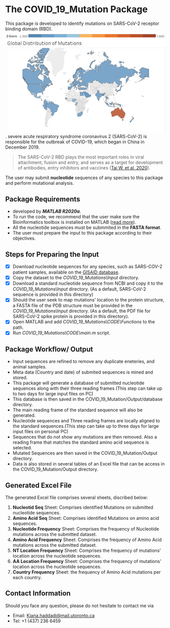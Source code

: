 # The COVID_19_Mutation Package
This package is developed to identify mutations on SARS-CoV-2 receptor binding domain (RBD). ![global distribution of mutations](https://github.com/LMSE/COVID_19_Mutations/blob/main/figures/global.png).
severe acute respiratory syndrome coronavirus 2 (SARS-CoV-2) is responsible for the outbreak of COVID-19, which began in China in December 2019. 
> The SARS-CoV-2 RBD plays the most important roles in viral attachment, fusion and entry, and serves as a target for development of antibodies, entry inhibitors and vaccines ([Tai W, et al. 2020](https://www.nature.com/articles/s41423-020-0400-4)).

The user may submit **nucleotide** sequences of any species to this package and perform mutational analysis.

## Package Requirements
-	developed by ***MATLAB R2020a***.
-	To run the code, we recommend that the user make sure the Bioinformatics toolbox is installed on MATLAB ([read more](https://www.mathworks.com/products/bioinfo.html)).
-	All the nucleotide sequences must be submmited in the **FASTA format**.
-	The user must prepare the input to this package according to their objectives.
	
## Steps for Preparing the **Input**
- [x] Download nucleotide sequences for any species, such as SARS-COV-2 patient samples, available on the [GISAID database](https://www.gisaid.org/).
- [x] Copy the dataset to the *COVID_19_Mutations\Input* directory.
- [x] Download a standard nucleotide sequence from NCBI and copy it to the *COVID_19_Mutations\Input* directory. (As a default, SARS-CoV-2 sequence is provided in this directory)
- [x] Should the user seek to map mutations’ location to the protein structure, a FASTA file of the PDB structure must be provided in the *COVID_19_Mutations\Input* directory. (As a default, the PDF file for SARS-CoV-2 spike protein is provided in this directory).
- [x] Open MATLAB and add *COVID_19_Mutations\CODE\Functions* to the path.
- [x] Run *COVID_19_Mutations\CODE\main.m* script.
	
## Package Workflow/ Output
-	Input sequences are refined to remove any duplicate eneteries, and animal samples.
-	Meta data (Country and date) of submited sequences is mined and stored.
-	This package will generate a database of submitted nucleotide sequences along with their three reading frames (This step can take up to two days for large input files on PC)
-	This database is then saved in the COVID_19_Mutation/Output/database directory.
- 	The main reading frame of the standard sequence will also be generated.
-	Nucleotide sequences and Three reading frames are locally aligned to the standard sequences.(This step can take up to three days for large input files on personal PC)
-	Sequences that do not show any mutations are then removed. Also a reading frame that matches the standard amino acid sequence is selected.
-	Mutated Sequences are then saved in the COVID_19_Mutation/Output directory.
-	Data is also stored in several tables of an Excel file that can be access in the COVID_19_Mutation/Output directory.

## Generated Excel File
The generated Excel file comprises several sheets, discribed below:
1. **Nucleotid Seq** Sheet: Comprises identified Mutations on submitted nucleotide sequences.
2. **Amino Acid Seq** Sheet: Comprises identified Mutations on amino acid sequences.
3. **Nucleotide Frequency** Sheet: Comprises the frequency of Nucleotide mutations across the submitted dataset.
4. **Amino Acid Frequency** Sheet: Comprises the frequency of Amino Acid mutations across the submitted dataset.
5. **NT Location Frequency** Sheet: Comprises the frequency of mutations' location across the nucleotide sequences.
6. **AA Location Frequency** Sheet: Comprises the frequency of mutations' location across the nucleotide sequences.
7. **Country Frequency** Sheet: the frequency of Amino Acid mutations per each country.

## Contact Information
Should you face any question, please do not hesitate to contact me via
- Email: [Kiana.haddadi@mail.utoronto.ca](mailto:kiana.haddadi@mail.utoronto.ca?subject=[GitHub]%20COVID_19%20Mutation)
- Tel: +1 (437) 236 6459


	
